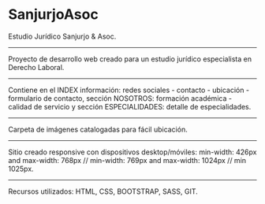 # SanjurjoAsoc
Estudio Jurídico Sanjurjo & Asoc.
***
Proyecto de desarrollo web creado para un estudio jurídico especialista en Derecho Laboral.
***
Contiene en el INDEX información: redes sociales - contacto - ubicación - formulario de contacto, sección NOSOTROS: formación académica - calidad de servicio y sección ESPECIALIDADES: detalle de especialidades.
***
Carpeta de imágenes catalogadas para fácil ubicación.
***
Sitio creado responsive con dispositivos desktop/móviles: min-width: 426px and max-width: 768px // min-width: 769px and max-width: 1024px // min 1025px.
***
Recursos utilizados: HTML, CSS, BOOTSTRAP, SASS, GIT.

